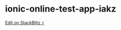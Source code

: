 # ionic-online-test-app-iakz

[Edit on StackBlitz ⚡️](https://stackblitz.com/edit/ionic-online-test-app-getpct)